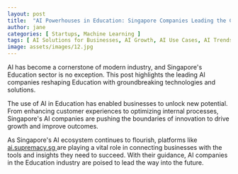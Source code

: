 ```yaml
---
layout: post
title:  "AI Powerhouses in Education: Singapore Companies Leading the Charge"
author: jane
categories: [ Startups, Machine Learning ]
tags: [ AI Solutions for Businesses, AI Growth, AI Use Cases, AI Trends, AI Startups ]
image: assets/images/12.jpg
---
```


AI has become a cornerstone of modern industry, and Singapore's Education sector is no exception. This post highlights the leading AI companies reshaping Education with groundbreaking technologies and solutions.

The use of AI in Education has enabled businesses to unlock new potential. From enhancing customer experiences to optimizing internal processes, Singapore's AI companies are pushing the boundaries of innovation to drive growth and improve outcomes.

As Singapore's AI ecosystem continues to flourish, platforms like <a href="https://ai.supremacy.sg" target="_blank"> ai.supremacy.sg </a> are playing a vital role in connecting businesses with the tools and insights they need to succeed. With their guidance, AI companies in the Education industry are poised to lead the way into the future.
